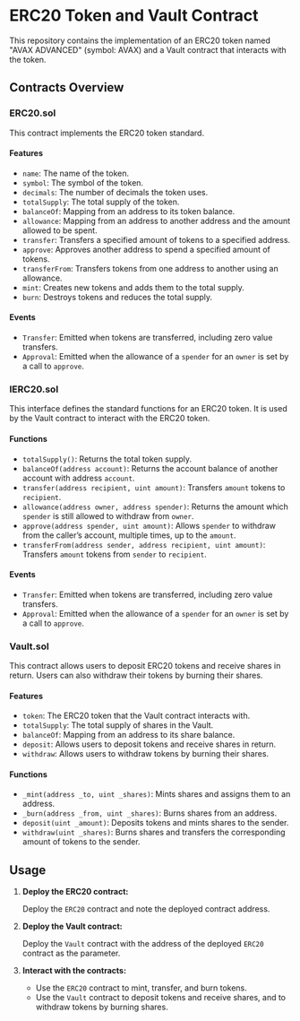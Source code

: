 # ERC20 Token and Vault Contract

This repository contains the implementation of an ERC20 token named "AVAX ADVANCED" (symbol: AVAX) and a Vault contract that interacts with the token. 

## Contracts Overview

### ERC20.sol

This contract implements the ERC20 token standard.

#### Features

- `name`: The name of the token.
- `symbol`: The symbol of the token.
- `decimals`: The number of decimals the token uses.
- `totalSupply`: The total supply of the token.
- `balanceOf`: Mapping from an address to its token balance.
- `allowance`: Mapping from an address to another address and the amount allowed to be spent.
- `transfer`: Transfers a specified amount of tokens to a specified address.
- `approve`: Approves another address to spend a specified amount of tokens.
- `transferFrom`: Transfers tokens from one address to another using an allowance.
- `mint`: Creates new tokens and adds them to the total supply.
- `burn`: Destroys tokens and reduces the total supply.

#### Events

- `Transfer`: Emitted when tokens are transferred, including zero value transfers.
- `Approval`: Emitted when the allowance of a `spender` for an `owner` is set by a call to `approve`.

### IERC20.sol

This interface defines the standard functions for an ERC20 token. It is used by the Vault contract to interact with the ERC20 token.

#### Functions

- `totalSupply()`: Returns the total token supply.
- `balanceOf(address account)`: Returns the account balance of another account with address `account`.
- `transfer(address recipient, uint amount)`: Transfers `amount` tokens to `recipient`.
- `allowance(address owner, address spender)`: Returns the amount which `spender` is still allowed to withdraw from `owner`.
- `approve(address spender, uint amount)`: Allows `spender` to withdraw from the caller’s account, multiple times, up to the `amount`.
- `transferFrom(address sender, address recipient, uint amount)`: Transfers `amount` tokens from `sender` to `recipient`.

#### Events

- `Transfer`: Emitted when tokens are transferred, including zero value transfers.
- `Approval`: Emitted when the allowance of a `spender` for an `owner` is set by a call to `approve`.

### Vault.sol

This contract allows users to deposit ERC20 tokens and receive shares in return. Users can also withdraw their tokens by burning their shares.

#### Features

- `token`: The ERC20 token that the Vault contract interacts with.
- `totalSupply`: The total supply of shares in the Vault.
- `balanceOf`: Mapping from an address to its share balance.
- `deposit`: Allows users to deposit tokens and receive shares in return.
- `withdraw`: Allows users to withdraw tokens by burning their shares.

#### Functions

- `_mint(address _to, uint _shares)`: Mints shares and assigns them to an address.
- `_burn(address _from, uint _shares)`: Burns shares from an address.
- `deposit(uint _amount)`: Deposits tokens and mints shares to the sender.
- `withdraw(uint _shares)`: Burns shares and transfers the corresponding amount of tokens to the sender.

## Usage

1. **Deploy the ERC20 contract:**

   Deploy the `ERC20` contract and note the deployed contract address.

2. **Deploy the Vault contract:**

   Deploy the `Vault` contract with the address of the deployed `ERC20` contract as the parameter.

3. **Interact with the contracts:**

   - Use the `ERC20` contract to mint, transfer, and burn tokens.
   - Use the `Vault` contract to deposit tokens and receive shares, and to withdraw tokens by burning shares.
